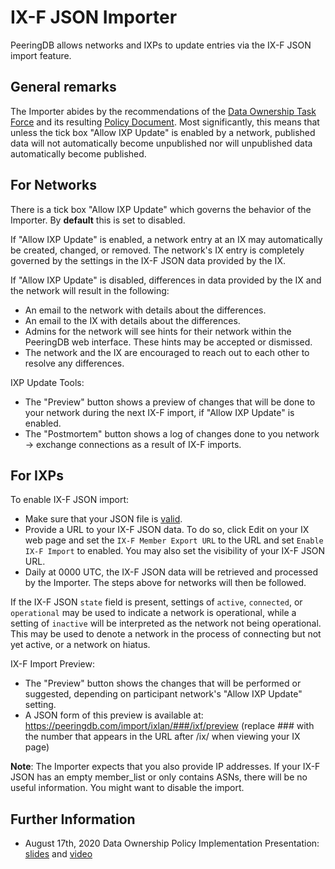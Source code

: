 # IX-F JSON Importer
PeeringDB allows networks and IXPs to update entries via the IX-F JSON import feature.

## General remarks
The Importer abides by the recommendations of the [Data Ownership Task Force](/taskforce/dataownership) and its resulting [Policy Document](/gov/misc/2020-04-06_PeeringDB_Data_Ownership_Policy_Document_v1.0.pdf). Most significantly, this means that unless the tick box "Allow IXP Update" is enabled by a network, published data will not automatically become unpublished nor will unpublished data automatically become published.

## For Networks
There is a tick box "Allow IXP Update" which governs the behavior of the Importer. By **default** this is set to disabled.

If "Allow IXP Update" is enabled, a network entry at an IX may automatically be created, changed, or removed. The network's IX entry is completely governed by the settings in the IX-F JSON data provided by the IX.

If "Allow IXP Update" is disabled, differences in data provided by the IX and the network will result in the following:

- An email to the network with details about the differences.
- An email to the IX with details about the differences.
- Admins for the network will see hints for their network within the PeeringDB web interface. These hints may be accepted or dismissed.
- The network and the IX are encouraged to reach out to each other to resolve any differences.

IXP Update Tools:

- The "Preview" button shows a preview of changes that will be done to your network during the next IX-F import, if "Allow IXP Update" is enabled.
- The "Postmortem" button shows a log of changes done to you network -> exchange connections as a result of IX-F imports.

## For IXPs
To enable IX-F JSON import:

- Make sure that your JSON file is [valid](https://www.ixpdb.net/en/validator/).
- Provide a URL to your IX-F JSON data. To do so, click Edit on your IX web page and set the `IX-F Member Export URL` to the URL and set `Enable IX-F Import` to enabled. You may also set the visibility of your IX-F JSON URL.
- Daily at 0000 UTC, the IX-F JSON data will be retrieved and processed by the Importer. The steps above for networks will then be followed.

If the IX-F JSON `state` field is present, settings of `active`, `connected`, or `operational` may be used to indicate a network is operational, while a setting of `inactive` will be interpreted as the network not being operational. This may be used to denote a network in the process of connecting but not yet active, or a network on hiatus.

IX-F Import Preview:

- The "Preview" button shows the changes that will be performed or suggested, depending on participant network's "Allow IXP Update" setting.
- A JSON form of this preview is available at: https://peeringdb.com/import/ixlan/###/ixf/preview (replace ### with the number that appears in the URL after /ix/ when viewing your IX page)

**Note**: The Importer expects that you also provide IP addresses. If your IX-F JSON has an empty member_list or only contains ASNs, there will be no useful information. You might want to disable the import.

## Further Information
- August 17th, 2020 Data Ownership Policy Implementation Presentation: [slides](/presentation/20200817-dtf-implementation.pdf) and [video](https://youtu.be/mtT_HojbIPs)
